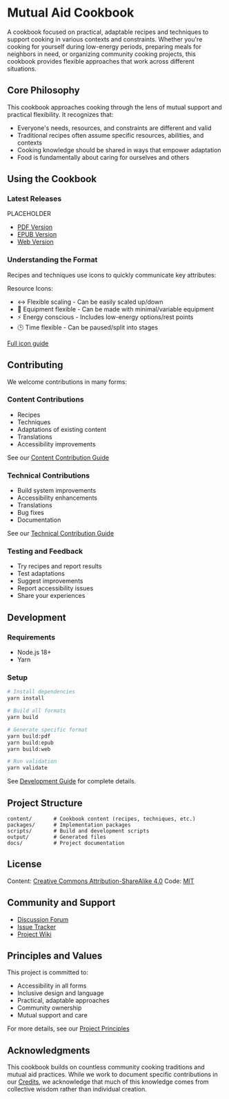 # Mutual Aid Cookbook

A cookbook focused on practical, adaptable recipes and techniques to support cooking in various contexts and constraints. Whether you're cooking for yourself during low-energy periods, preparing meals for neighbors in need, or organizing community cooking projects, this cookbook provides flexible approaches that work across different situations.

## Core Philosophy

This cookbook approaches cooking through the lens of mutual support and practical flexibility. It recognizes that:

- Everyone's needs, resources, and constraints are different and valid
- Traditional recipes often assume specific resources, abilities, and contexts
- Cooking knowledge should be shared in ways that empower adaptation
- Food is fundamentally about caring for ourselves and others

## Using the Cookbook

### Latest Releases
PLACEHOLDER
- [PDF Version](releases/latest/cookbook.pdf)
- [EPUB Version](releases/latest/cookbook.epub)
- [Web Version](https://mutual-aid-cookbook.org)

### Understanding the Format

Recipes and techniques use icons to quickly communicate key attributes:

Resource Icons:
- ↔️ Flexible scaling - Can be easily scaled up/down
- 🔧 Equipment flexible - Can be made with minimal/variable equipment
- ⚡️ Energy conscious - Includes low-energy options/rest points
- 🕒 Time flexible - Can be paused/split into stages

[Full icon guide](docs/icons.md)

## Contributing

We welcome contributions in many forms:

### Content Contributions
- Recipes
- Techniques
- Adaptations of existing content
- Translations
- Accessibility improvements

See our [Content Contribution Guide](docs/contributing-content.md)

### Technical Contributions
- Build system improvements
- Accessibility enhancements
- Translations
- Bug fixes
- Documentation

See our [Technical Contribution Guide](docs/contributing-technical.md)

### Testing and Feedback
- Try recipes and report results
- Test adaptations
- Suggest improvements
- Report accessibility issues
- Share your experiences

## Development

### Requirements
- Node.js 18+
- Yarn

### Setup
```bash
# Install dependencies
yarn install

# Build all formats
yarn build

# Generate specific format
yarn build:pdf
yarn build:epub
yarn build:web

# Run validation
yarn validate
```

See [Development Guide](docs/development.md) for complete details.

## Project Structure

```
content/       # Cookbook content (recipes, techniques, etc.)
packages/      # Implementation packages
scripts/       # Build and development scripts
output/        # Generated files
docs/          # Project documentation
```

## License

Content: [Creative Commons Attribution-ShareAlike 4.0](LICENSE-CONTENT)
Code: [MIT](LICENSE-CODE)

## Community and Support

- [Discussion Forum](https://github.com/mutual-aid-cookbook/cookbook/discussions)
- [Issue Tracker](https://github.com/mutual-aid-cookbook/cookbook/issues)
- [Project Wiki](https://github.com/mutual-aid-cookbook/cookbook/wiki)

## Principles and Values

This project is committed to:
- Accessibility in all forms
- Inclusive design and language
- Practical, adaptable approaches
- Community ownership
- Mutual support and care

For more details, see our [Project Principles](docs/principles.md)

## Acknowledgments

This cookbook builds on countless community cooking traditions and mutual aid practices. While we work to document specific contributions in our [Credits](docs/credits.md), we acknowledge that much of this knowledge comes from collective wisdom rather than individual creation.
